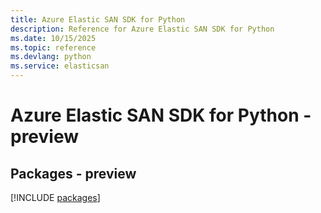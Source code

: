 ```yaml
---
title: Azure Elastic SAN SDK for Python
description: Reference for Azure Elastic SAN SDK for Python
ms.date: 10/15/2025
ms.topic: reference
ms.devlang: python
ms.service: elasticsan
---
```

# Azure Elastic SAN SDK for Python - preview
## Packages - preview
[!INCLUDE [packages](elastic-san-index.md)]